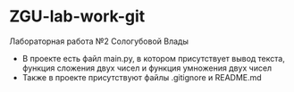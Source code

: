 # ZGU-lab-work-git
Лабораторная работа №2 Сологубовой Влады

- В проекте есть файл main.py, в котором присутствует вывод текста, функция сложения двух чисел и функция умножения двух чисел  
- Также в проекте присутствуют файлы .gitignore и README.md
